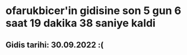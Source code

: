 # ofarukbicer'in gidisine son 5 gun 6 saat 19 dakika 38 saniye kaldi

## Gidis tarihi: 30.09.2022 :(